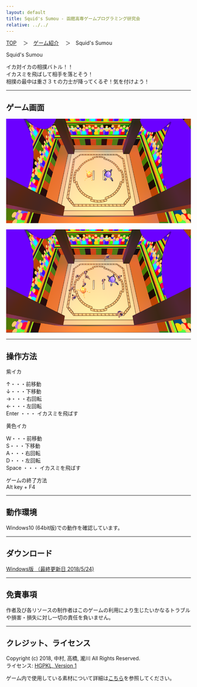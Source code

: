 ```yaml
---
layout: default
title: Squid's Sumou - 函館高専ゲームプログラミング研究会
relative: ../../
---
```

<div class="content">
<div class="main">

<p class="bread">
<a href="../../">TOP</a>
　＞　<a href="../">ゲーム紹介</a>
　＞　Squid's Sumou
</p>

<p class="title">
Squid's Sumou
</p>

<p>
イカ対イカの相撲バトル！！
<br>
イカスミを飛ばして相手を落とそう！
<br>
相撲の最中は重さ３ｔの力士が降ってくるぞ！気を付けよう！
</p>

<hr>
<h2>ゲーム画面</h2>

<p>
<img alt="スクリーンショット" src="./ss1.png">
</p>

<p>
<img alt="スクリーンショット" src="./ss2.png">
</p>

<hr>
<h2>操作方法</h2>

<p>
紫イカ
</p>
<p>
↑・・・前移動
<br>
↓・・・下移動
<br>
→・・・右回転
<br>
←・・・左回転
<br>
Enter ・・・ イカスミを飛ばす
</p>

<p>
黄色イカ
</p>
<p>
W・・・前移動
<br>
S・・・下移動
<br>
A・・・右回転
<br>
D・・・左回転
<br>
Space ・・・ イカスミを飛ばす
</p>

<p>
ゲームの終了方法
<br>
Alt key + F4
</p>

<hr>
<h2>動作環境</h2>

<p>
Windows10 (64bit版)での動作を確認しています。
</p>

<hr>
<h2>ダウンロード</h2>

<p>
<a href="https://box.yahoo.co.jp/guest/viewer?sid=box-l-26oalqoyfj6fl63uanefeuz3se-1001&uniqid=bdaa08a6-643d-4637-9660-b96910da7ddb&viewtype=detail">Windows版 （最終更新日 2018/5/24) </a>
</p>

<hr>
<h2>免責事項</h2>

<p>
作者及び各リソースの制作者はこのゲームの利用により生じたいかなるトラブルや損害・損失に対し一切の責任を負いません。
</p>

<hr>
<h2>クレジット、ライセンス</h2>

<p>
Copyright (c) 2018, 中村, 高橋, 瀧川  All Rights Reserved.
<br>
ライセンス: <a href="../../other/HGPKLv1.html">HGPKL, Version 1</a>
</p>

<p>
ゲーム内で使用している素材について詳細は<a href="./readme.txt">こちら</a>を参照してください。
</p>

</div>
</div>
